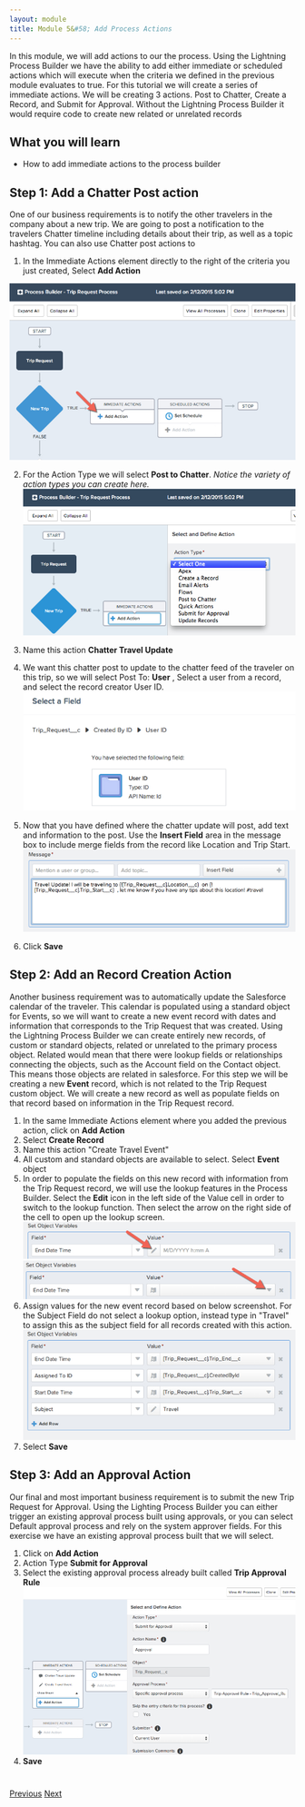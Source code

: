 ```yaml
---
layout: module
title: Module 5&#58; Add Process Actions
---
```


In this module, we will add actions to our the process. Using the Lightning Process Builder we have the ability to add either immediate or scheduled actions which will execute when the criteria we defined in the previous module evaluates to true. For this tutorial we will create a series of immediate actions. We will be creating 3 actions. Post to Chatter, Create a Record, and Submit for Approval. Without the Lightning Process Builder it would require code to create new related or unrelated records 



## What you will learn
- How to add immediate actions to the process builder


## Step 1: Add a Chatter Post action 
One of our business requirements is to notify the other travelers in the company about a new trip. We are going to post a notification to the travelers Chatter timeline including details about their trip, as well as a topic hashtag. You can also use Chatter post actions to 

1. In the Immediate Actions element directly to the right of the criteria you just created, Select **Add Action**

 ![](images/action1.jpg)

2. For the Action Type we will select **Post to Chatter**. 
*Notice the variety of action types you can create here.*
![](images/action2.jpg)

3. Name this action **Chatter Travel Update**
1. We want this chatter post to update to the chatter feed of the traveler on this trip, so we will select Post To: **User** , Select a user from a record, and select the record creator User ID. 
![](images/action3.jpg)
1. Now that you have defined where the chatter update will post, add text and information to the post. Use the **Insert Field** area in the message box to include merge fields from the record like Location and Trip Start. 
![](images/action4.jpg) 

1. Click **Save**




## Step 2: Add an Record Creation Action 
Another business requirement was to automatically update the Salesforce calendar of the traveler. This calendar is populated using a standard object for Events, so we will want to create a new event record with dates and information that corresponds to the Trip Request that was created. Using the Lightning Process Builder we can create entirely new records, of custom or standard objects, related or unrelated to the primary process object. Related would mean that there were lookup fields or relationships connecting the objects, such as the Account field on the Contact object. This means those objects are related in salesforce. For this step we will be creating a new **Event** record, which is not related to the Trip Request custom object. We will create a new record as well as populate fields on that record based on information in the Trip Request record. 

1. In the same Immediate Actions element where you added the previous action, click on **Add Action**
2. Select **Create Record**
3. Name this action "Create Travel Event"
3. All custom and standard objects are available to select. Select **Event** object
4. In order to populate the fields on this new record with information from the Trip Request record, we will use the lookup features in the Process Builder. Select the **Edit** icon in the left side of the Value cell in order to switch to the lookup function. Then select the arrow on the right side of the cell to open up the lookup screen. 
![](images/action5.jpg) 
![](images/action6.jpg) 
1. Assign values for the new event record based on below screenshot. For the Subject Field do not select a lookup option, instead type in "Travel" to assign this as the subject field for all records created with this action. 
![](images/action7.jpg) 
1. Select **Save**




## Step 3: Add an Approval Action  
Our final and most important business requirement is to submit the new Trip Request for Approval. Using the Lighting Process Builder you can either trigger an existing approval process built using approvals, or you can select Default approval process and rely on the system approver fields. For this exercise we have an existing approval process built that we will select. 

1. Click on **Add Action**
2. Action Type **Submit for Approval**
1. Select the existing approval process already built called **Trip Approval Rule**
![](images/approval2.jpg) 
1. **Save**






<div class="row" style="margin-top:40px;">
<div class="col-sm-12">
<a href="create-lightning-application.html" class="btn btn-default"><i class="glyphicon glyphicon-chevron-left"></i> Previous</a>
<a href="create-searchbar-component.html" class="btn btn-default pull-right">Next <i class="glyphicon glyphicon-chevron-right"></i></a>
</div>
</div>
